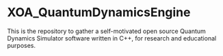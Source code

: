 # XOA_QuantumDynamicsEngine
This is the repository to gather a self-motivated open source Quantum Dynamics Simulator software written in C++, for research and educational purposes.
